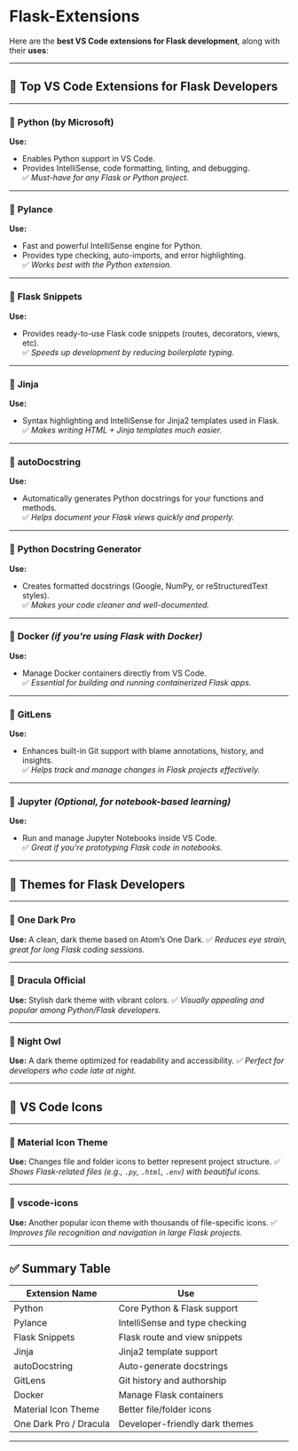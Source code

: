 # Flask-Extensions
Here are the **best VS Code extensions for Flask development**, along with their **uses**:

---

## 🚀 **Top VS Code Extensions for Flask Developers**

---

### 🔹 **Python (by Microsoft)**

**Use:**

* Enables Python support in VS Code.
* Provides IntelliSense, code formatting, linting, and debugging.<br>
  ✅ *Must-have for any Flask or Python project.*

---

### 🔹 **Pylance**

**Use:**

* Fast and powerful IntelliSense engine for Python.
* Provides type checking, auto-imports, and error highlighting.<br>
  ✅ *Works best with the Python extension.*

---

### 🔹 **Flask Snippets**

**Use:**

* Provides ready-to-use Flask code snippets (routes, decorators, views, etc).<br>
  ✅ *Speeds up development by reducing boilerplate typing.*

---

### 🔹 **Jinja**

**Use:**

* Syntax highlighting and IntelliSense for Jinja2 templates used in Flask.<br>
  ✅ *Makes writing HTML + Jinja templates much easier.*

---

### 🔹 **autoDocstring**

**Use:**

* Automatically generates Python docstrings for your functions and methods.<br>
  ✅ *Helps document your Flask views quickly and properly.*

---

### 🔹 **Python Docstring Generator**

**Use:**

* Creates formatted docstrings (Google, NumPy, or reStructuredText styles).<br>
  ✅ *Makes your code cleaner and well-documented.*

---

### 🔹 **Docker** *(if you're using Flask with Docker)*

**Use:**

* Manage Docker containers directly from VS Code.<br>
  ✅ *Essential for building and running containerized Flask apps.*

---

### 🔹 **GitLens**

**Use:**

* Enhances built-in Git support with blame annotations, history, and insights.<br>
  ✅ *Helps track and manage changes in Flask projects effectively.*

---

### 🔹 **Jupyter** *(Optional, for notebook-based learning)*

**Use:**

* Run and manage Jupyter Notebooks inside VS Code.<br>
  ✅ *Great if you're prototyping Flask code in notebooks.*

---

## 🎨 **Themes for Flask Developers**

---

### 🎨 **One Dark Pro**

**Use:** A clean, dark theme based on Atom’s One Dark.
✅ *Reduces eye strain, great for long Flask coding sessions.*

---

### 🎨 **Dracula Official**

**Use:** Stylish dark theme with vibrant colors.
✅ *Visually appealing and popular among Python/Flask developers.*

---

### 🎨 **Night Owl**

**Use:** A dark theme optimized for readability and accessibility.
✅ *Perfect for developers who code late at night.*

---

## 🧩 **VS Code Icons**

---

### 🧩 **Material Icon Theme**

**Use:** Changes file and folder icons to better represent project structure.
✅ *Shows Flask-related files (e.g., `.py`, `.html`, `.env`) with beautiful icons.*

---

### 🧩 **vscode-icons**

**Use:** Another popular icon theme with thousands of file-specific icons.
✅ *Improves file recognition and navigation in large Flask projects.*

---

## ✅ **Summary Table**

| Extension Name         | Use                                |
| ---------------------- | ---------------------------------- |
| Python                 | Core Python & Flask support        |
| Pylance                | IntelliSense and type checking     |
| Flask Snippets         | Flask route and view snippets      |
| Jinja                  | Jinja2 template support            |
| autoDocstring          | Auto-generate docstrings           |
| GitLens                | Git history and authorship         |
| Docker                 | Manage Flask containers            |
| Material Icon Theme    | Better file/folder icons           |
| One Dark Pro / Dracula | Developer-friendly dark themes     |

---
